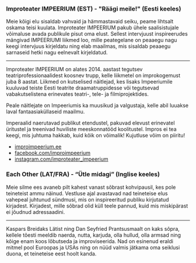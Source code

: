 ### Improteater IMPEERIUM (EST) - "Räägi meile!" (Eesti keeles)

Meie kõigi elu sisaldab vahvaid ja hämmastavaid seiku,
peame lihtsalt oskama teisi kuulata. Improteater IMPEERIUM pakub
ühele saalisistujale võimaluse avada publikule pisut oma elust.
Sellest intervjuust inspireerudes mängivad IMPEERIUMI liikmed loo,
mille peategelane on peaaegu nagu keegi intervjuus kirjeldatu ning
elab maailmas, mis sisaldab peaaegu sarnaseid hetki nagu eelnevalt kirjeldatud.

---

Improteater IMPEERIUM on alates 2014. aastast tegutsev
teatriprofessionaalidest koosnev trupp, kelle liikmetel on improkogemust
juba 8 aastat. Liikmed on kutselised näitlejad, kes lisaks Impeeriumile
kuuluvad teiste Eesti teatrite draamatruppidesse või tegutsevad vabakutselistena
erinevates teatri-, tele- ja filmiprojektides.

Peale näitlejate on Impeeriumis ka muusikud ja valgustaja,
kelle abil luuakse laval fantaasiaküllaseid maailmu.

Imperaalid naerutavad publikut etendustel, pakuvad elevust erinevatel üritustel
ja treenivad huviliste meeskonnatööd koolitustel. Impros ei tea keegi, mis juhtuma
hakkab, kuid kõik on võimalik! Kujutluse võim on piiritu!

- [improimpeerium.ee](http://improimpeerium.ee)
- [facebook.com/improimpeerium](http://facebook.com/improimpeerium)
- [instagram.com/improteater_impeerium](http://instagram.com/improteater_impeerium)


### Each Other (LAT/FRA) - “Ütle midagi” (Inglise keeles)

Meie silme ees avaneb pilt kahest vanast sõbrast kohvipausil,
kes pole teineteist ammu näinud. Vestluse ajal avastavad nad teineteise
elus vahepeal juhtunud sündmusi, mis on inspireeritud publiku kirjutatud
kirjadest. Kirjadest, mille sõbrad olid küll teele pannud, kuid
mis miskipärast ei jõudnud adressaadini.

---

Kaspars Breidaks Lätist ning Dan Seyfried Prantsusmaalt on kaks sõpra,
kellele tõesti meeldib naerda, nutta, karjuda, olla hullud, olla
armsad ning kõige enam koos lõbutseda ja improviseerida. Nad on esinenud
eraldi mitmel pool Euroopas ja USAs ning on nüüd valmis jätkama oma seiklusi
duona, et teineteise eest hoolt kanda.
